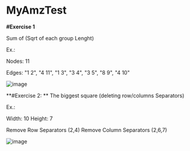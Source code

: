 # MyAmzTest

**#Exercise 1**

Sum of (Sqrt of each group Lenght)

Ex.:

Nodes: 11

Edges:
"1 2",
"4 11",
"1 3",
"3 4",
"3 5",
"8 9",
"4 10"

![image](https://user-images.githubusercontent.com/14913070/109432261-6176bb00-79d8-11eb-88b1-b0f4742b2209.png)


**#Exercise 2: **
The biggest square (deleting row/columns Separators)

Ex.:

Width: 10
Height: 7

Remove Row Separators (2,4)
Remove Column Separators (2,6,7)


![image](https://user-images.githubusercontent.com/14913070/109432310-853a0100-79d8-11eb-8059-ab92789978ad.png)
